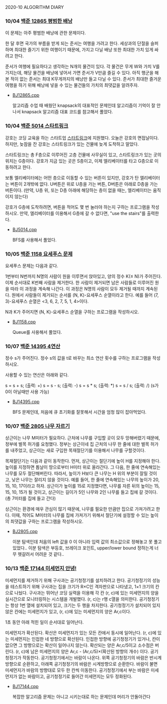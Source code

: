 2020-10 ALGORITHM DIARY

### 10/04 [백준 12865 평범한 배낭](https://www.acmicpc.net/problem/12865)

이 문제는 아주 평범한 배낭에 관한 문제이다.

한 달 후면 국가의 부름을 받게 되는 준서는 여행을 가려고 한다. 세상과의 단절을 슬퍼하며 최대한 즐기기 위한 여행이기 때문에, 가지고 다닐 배낭 또한 최대한 가치 있게 싸려고 한다.

준서가 여행에 필요하다고 생각하는 N개의 물건이 있다. 각 물건은 무게 W와 가치 V를 가지는데, 해당 물건을 배낭에 넣어서 가면 준서가 V만큼 즐길 수 있다. 아직 행군을 해본 적이 없는 준서는 최대 K무게까지의 배낭만 들고 다닐 수 있다. 준서가 최대한 즐거운 여행을 하기 위해 배낭에 넣을 수 있는 물건들의 가치의 최댓값을 알려주자.

- [BJ12865.cpp](https://github.com/Seulwoo/DailyStudy/blob/main/Algorithm/2020-10/BJ12865.cpp)

    알고리즘 수업 때 배웠던 knapsack의 대표적인 문제인데 알고리즘이 기억이 잘 안나서 knapsack 알고리즘 대표 코드를 참고해서 풀었다.

### 10/04 [백준 5014 스타트링크](https://www.acmicpc.net/problem/5014)

강호는 코딩 교육을 하는 스타트업 [스타트링크](https://startlink.io/)에 지원했다. 오늘은 강호의 면접날이다. 하지만, 늦잠을 잔 강호는 스타트링크가 있는 건물에 늦게 도착하고 말았다.

스타트링크는 총 F층으로 이루어진 고층 건물에 사무실이 있고, 스타트링크가 있는 곳의 위치는 G층이다. 강호가 지금 있는 곳은 S층이고, 이제 엘리베이터를 타고 G층으로 이동하려고 한다.

보통 엘리베이터에는 어떤 층으로 이동할 수 있는 버튼이 있지만, 강호가 탄 엘리베이터는 버튼이 2개밖에 없다. U버튼은 위로 U층을 가는 버튼, D버튼은 아래로 D층을 가는 버튼이다. (만약, U층 위, 또는 D층 아래에 해당하는 층이 없을 때는, 엘리베이터는 움직이지 않는다)

강호가 G층에 도착하려면, 버튼을 적어도 몇 번 눌러야 하는지 구하는 프로그램을 작성하시오. 만약, 엘리베이터를 이용해서 G층에 갈 수 없다면, "use the stairs"를 출력한다.

- [BJ5014.cpp](https://github.com/Seulwoo/DailyStudy/blob/main/Algorithm/2020-10/BJ5014.cpp)

    BFS를 사용해서 풀었다.

### 10/05 [백준 1158 요세푸스 문제](https://www.acmicpc.net/problem/1158)

요세푸스 문제는 다음과 같다.

1번부터 N번까지 N명의 사람이 원을 이루면서 앉아있고, 양의 정수 K(≤ N)가 주어진다. 이제 순서대로 K번째 사람을 제거한다. 한 사람이 제거되면 남은 사람들로 이루어진 원을 따라 이 과정을 계속해 나간다. 이 과정은 N명의 사람이 모두 제거될 때까지 계속된다. 원에서 사람들이 제거되는 순서를 (N, K)-요세푸스 순열이라고 한다. 예를 들어 (7, 3)-요세푸스 순열은 <3, 6, 2, 7, 5, 1, 4>이다.

N과 K가 주어지면 (N, K)-요세푸스 순열을 구하는 프로그램을 작성하시오.

- [BJ1158.cpp](https://github.com/Seulwoo/DailyStudy/blob/main/Algorithm/2020-10/BJ1158.cpp)

    Queue를 사용해서 풀었다.
    

### 10/07 [백준 14395 4연산](https://www.acmicpc.net/problem/14395)

정수 s가 주어진다. 정수 s의 값을 t로 바꾸는 최소 연산 횟수를 구하는 프로그램을 작성하시오.

사용할 수 있는 연산은 아래와 같다.

s = s + s; (출력: +)
s = s - s; (출력: -)
s = s * s; (출력: *)
s = s / s; (출력: /) (s가 0이 아닐때만 사용 가능)

- [BJ14395.cpp](https://github.com/Seulwoo/DailyStudy/blob/main/Algorithm/2020-10/BJ14395.cpp)

    BFS 문제인데, 처음에 큐 초기화를 잘못해서 시간을 엄청 많이 잡아먹었다.
    

### 10/07 [백준 2805 나무 자르기](https://www.acmicpc.net/problem/2805)

상근이는 나무 M미터가 필요하다. 근처에 나무를 구입할 곳이 모두 망해버렸기 때문에, 정부에 벌목 허가를 요청했다. 정부는 상근이네 집 근처의 나무 한 줄에 대한 벌목 허가를 내주었고, 상근이는 새로 구입한 목재절단기를 이용해서 나무를 구할것이다.

목재절단기는 다음과 같이 동작한다. 먼저, 상근이는 절단기에 높이 H를 지정해야 한다. 높이를 지정하면 톱날이 땅으로부터 H미터 위로 올라간다. 그 다음, 한 줄에 연속해있는 나무를 모두 절단해버린다. 따라서, 높이가 H보다 큰 나무는 H 위의 부분이 잘릴 것이고, 낮은 나무는 잘리지 않을 것이다. 예를 들어, 한 줄에 연속해있는 나무의 높이가 20, 15, 10, 17이라고 하자. 상근이가 높이를 15로 지정했다면, 나무를 자른 뒤의 높이는 15, 15, 10, 15가 될 것이고, 상근이는 길이가 5인 나무와 2인 나무를 들고 집에 갈 것이다. (총 7미터를 집에 들고 간다)

상근이는 환경에 매우 관심이 많기 때문에, 나무를 필요한 만큼만 집으로 가져가려고 한다. 이때, 적어도 M미터의 나무를 집에 가져가기 위해서 절단기에 설정할 수 있는 높이의 최댓값을 구하는 프로그램을 작성하시오.

- [BJ2805.cpp](https://github.com/Seulwoo/DailyStudy/blob/main/Algorithm/2020-10/BJ2805.cpp)

    이분 탐색인데 처음의 left 값을 0 이 아니라 입력 값의 최소값으로 정해놓고 못 풀고 있었다.. 이분 탐색은 부등호, 브레이크 포인트, upper/lower bound 정하는게 너무 헷갈려서 어려운 것 같다..
    
### 10/13 [백준 17144 미세먼지 안녕! ](https://www.acmicpc.net/problem/17144)

미세먼지를 제거하기 위해 구사과는 공기청정기를 설치하려고 한다. 공기청정기의 성능을 테스트하기 위해 구사과는 집을 크기가 R×C인 격자판으로 나타냈고, 1×1 크기의 칸으로 나눴다. 구사과는 뛰어난 코딩 실력을 이용해 각 칸 (r, c)에 있는 미세먼지의 양을 실시간으로 모니터링하는 시스템을 개발했다. (r, c)는 r행 c열을 의미한다.
공기청정기는 항상 1번 열에 설치되어 있고, 크기는 두 행을 차지한다. 공기청정기가 설치되어 있지 않은 칸에는 미세먼지가 있고, (r, c)에 있는 미세먼지의 양은 Ar,c이다.

1초 동안 아래 적힌 일이 순서대로 일어난다.

미세먼지가 확산된다. 확산은 미세먼지가 있는 모든 칸에서 동시에 일어난다.
(r, c)에 있는 미세먼지는 인접한 네 방향으로 확산된다.
인접한 방향에 공기청정기가 있거나, 칸이 없으면 그 방향으로는 확산이 일어나지 않는다.
확산되는 양은 Ar,c/5이고 소수점은 버린다.
(r, c)에 남은 미세먼지의 양은 Ar,c - (Ar,c/5)×(확산된 방향의 개수) 이다.
공기청정기가 작동한다.
공기청정기에서는 바람이 나온다.
위쪽 공기청정기의 바람은 반시계방향으로 순환하고, 아래쪽 공기청정기의 바람은 시계방향으로 순환한다.
바람이 불면 미세먼지가 바람의 방향대로 모두 한 칸씩 이동한다.
공기청정기에서 부는 바람은 미세먼지가 없는 바람이고, 공기청정기로 들어간 미세먼지는 모두 정화된다.

- [BJ17144.cpp](https://github.com/Seulwoo/DailyStudy/blob/main/Algorithm/2020-10/BJ17144.cpp)

    복잡한 알고리즘 문제는 아니고 시키는대로 하는 문제인데 머리가 안돌아간다
